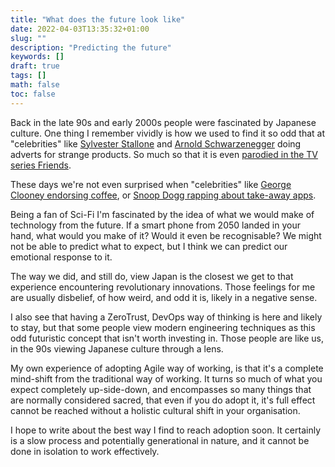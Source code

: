 ```yaml
---
title: "What does the future look like"
date: 2022-04-03T13:35:32+01:00
slug: ""
description: "Predicting the future"
keywords: []
draft: true
tags: []
math: false
toc: false
---
```


Back in the late 90s and early 2000s people were fascinated by Japanese culture. One thing I remember vividly is how we used to find it so odd that at "celebrities" like [Sylvester Stallone](https://youtu.be/_EnFSwVV-c4) and [Arnold Schwarzenegger](https://youtu.be/6s8qn_PKbiA) doing adverts for strange products. So much so that it is even [parodied in the TV series Friends](https://youtu.be/uOy2lrJqKGY).

These days we're not even surprised when "celebrities" like [George Clooney endorsing coffee](https://youtu.be/IeQhtFS8KU0?t=14), or [Snoop Dogg rapping about take-away apps](https://youtu.be/uFPEedHvHqs).

Being a fan of Sci-Fi I'm fascinated by the idea of what we would make of technology from the future. If a smart phone from 2050 landed in your hand, what would you make of it? Would it even be recognisable? We might not be able to predict what to expect, but I think we can predict our emotional response to it.

The way we did, and still do, view Japan is the closest we get to that experience encountering revolutionary innovations. Those feelings for me are usually disbelief, of how weird, and odd it is, likely in a negative sense.

I also see that having a ZeroTrust, DevOps way of thinking is here and likely to stay, but that some people view modern engineering techniques as this odd futuristic concept that isn't worth investing in. Those people are like us, in the 90s viewing Japanese culture through a lens.

My own experience of adopting Agile way of working, is that it's a complete mind-shift from the traditional way of working. It turns so much of what you expect completely up-side-down, and encompasses so many things that are normally considered sacred, that even if you do adopt it, it's full effect cannot be reached without a holistic cultural shift in your organisation.

I hope to write about the best way I find to reach adoption soon. It certainly is a slow process and potentially generational in nature, and it cannot be done in isolation to work effectively.
